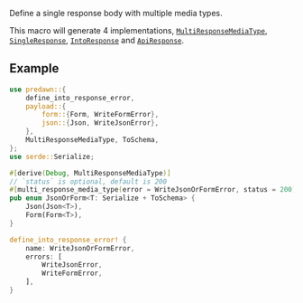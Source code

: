 Define a single response body with multiple media types.

This macro will generate 4 implementations, [`MultiResponseMediaType`], [`SingleResponse`], [`IntoResponse`] and [`ApiResponse`].

## Example

```rust
use predawn::{
    define_into_response_error,
    payload::{
        form::{Form, WriteFormError},
        json::{Json, WriteJsonError},
    },
    MultiResponseMediaType, ToSchema,
};
use serde::Serialize;

#[derive(Debug, MultiResponseMediaType)]
// `status` is optional, default is 200
#[multi_response_media_type(error = WriteJsonOrFormError, status = 200)]
pub enum JsonOrForm<T: Serialize + ToSchema> {
    Json(Json<T>),
    Form(Form<T>),
}

define_into_response_error! {
    name: WriteJsonOrFormError,
    errors: [
        WriteJsonError,
        WriteFormError,
    ],
}
```

[`MultiResponseMediaType`]: https://docs.rs/predawn/latest/predawn/trait.MultiResponseMediaType.html
[`SingleResponse`]: https://docs.rs/predawn/latest/predawn/trait.SingleResponse.html
[`IntoResponse`]: https://docs.rs/predawn/latest/predawn/into_response/trait.IntoResponse.html
[`ApiResponse`]: https://docs.rs/predawn/latest/predawn/api_response/trait.ApiResponse.html
